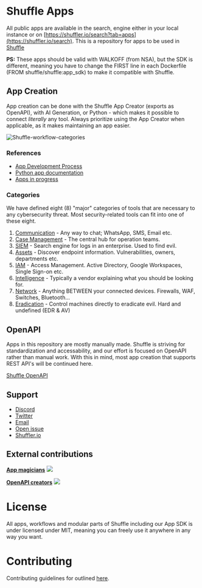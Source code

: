 # Shuffle Apps
All public apps are available in the search, engine either in your local instance or on [https://shuffler.io/search?tab=apps](https://shuffler.io/search). This is a repository for apps to be used in [Shuffle](https://github.com/shuffle/shuffle)

**PS:** These apps should be valid with WALKOFF (from NSA), but the SDK is different, meaning you have to change the FIRST line in each Dockerfile (FROM shuffle/shuffle:app_sdk) to make it compatible with Shuffle.

## App Creation 
App creation can be done with the Shuffle App Creator (exports as OpenAPI), with AI Generation, or Python - which makes it possible to connect _literally_ any tool. Always prioritize using the App Creator when applicable, as it makes maintaining an app easier. 

![Shuffle-workflow-categories](https://github.com/shuffle/shuffle-workflows/blob/master/images/categories_circle_dark.png)

### References 
* [App Development Process](https://github.com/shuffle/shuffle-docs/blob/master/handbook/engineering/app_development.md)
* [Python app documentation](https://shuffler.io/docs/app_creation)
* [Apps in progress](https://github.com/shuffle/shuffle-apps/projects/1)

### Categories 
We have defined eight (8) "major" categories of tools that are necessary to any cybersecurity threat. Most security-related tools can fit into one of these eight.
1. [Communication](https://github.com/shuffle/shuffle-apps/issues/26) 		- Any way to chat; WhatsApp, SMS, Email etc. 
2. [Case Management](https://github.com/shuffle/shuffle-apps/issues/22)	- The central hub for operation teams.
3. [SIEM](https://github.com/shuffle/shuffle-apps/issues/21)							- Search engine for logs in an enterprise. Used to find evil.
4. [Assets](https://github.com/shuffle/shuffle-apps/issues/25) 					- Discover endpoint information. Vulnerabilities, owners, departments etc.
5. [IAM](https://github.com/shuffle/shuffle-apps/issues/86)  						- Access Management. Active Directory, Google Workspaces, Single Sign-on etc.
6. [Intelligence](https://github.com/shuffle/shuffle-apps/issues/24) 		- Typically a vendor explaining what you should be looking for.
7. [Network](https://github.com/shuffle/shuffle-apps/issues/27)					- Anything BETWEEN your connected devices. Firewalls, WAF, Switches, Bluetooth...
8. [Eradication](https://github.com/shuffle/shuffle-apps/issues/23) 			- Control machines directly to eradicate evil. Hard and undefined (EDR & AV)

## OpenAPI
Apps in this repository are mostly manually made. Shuffle is striving for standardization and accessability, and our effort is focused on OpenAPI rather than manual work. With this in mind, most app creation that supports REST API's will be continued here.

[Shuffle OpenAPI](https://github.com/frikky/security-openapis)

## Support
* [Discord](https://discord.gg/B2CBzUm)
* [Twitter](https://twitter.com/shuffleio)
* [Email](mailto:support@shuffler.io)
* [Open issue](https://github.com/shuffle/shuffle/issues/new)
* [Shuffler.io](https://shuffler.io/contact)

## External contributions
[**App magicians**](https://github.com/shuffle/shuffle-apps)
<a href="https://github.com/shuffle/shuffle-apps/graphs/contributors">
  <img src="https://contrib.rocks/image?repo=shuffle/shuffle-apps" />
</a>

[**OpenAPI creators**](https://github.com/frikky/security-openapis)
<a href="https://github.com/shuffle/shuffle-apps/graphs/contributors">
  <img src="https://contrib.rocks/image?repo=frikky/security-openapis" />
</a>

# License
All apps, workflows and modular parts of Shuffle including our App SDK is under licensed under MIT, meaning you can freely use it anywhere in any way you want.

# Contributing
Contributing guidelines for outlined [here](https://github.com/shuffle/shuffle/blob/master/.github/CONTRIBUTING.md).

